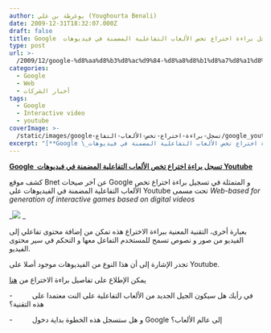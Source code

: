 ```yaml
---
author: يوغرطة بن علي (Youghourta Benali)
date: 2009-12-31T18:32:07.000Z
draft: false
title: Google  تسجل براءة اختراع تخص الألعاب التفاعلية المضمنة في فيديوهات Youtube
type: post
url: >-
  /2009/12/google-%d8%aa%d8%b3%d8%ac%d9%84-%d8%a8%d8%b1%d8%a7%d8%a1%d8%a9-%d8%a7%d8%ae%d8%aa%d8%b1%d8%a7%d8%b9-%d8%aa%d8%ae%d8%b5-%d8%a7%d9%84%d8%a3%d9%84%d8%b9%d8%a7%d8%a8-%d8%a7%d9%84%d8%aa%d9%81%d8%a7%d8%b9/
categories:
  - Google
  - Web
  - أخبار الشركات
tags:
  - Google
  - Interactive video
  - youtube
coverImage: >-
  /static/images/google-تسجل-براءة-اختراع-تخص-الألعاب-التفاع/google_youtube-300x225.jpg
excerpt: "[**Google \_تسجل براءة اختراع تخص الألعاب التفاعلية المضمنة في فيديوهات Youtube**](https://www.it-scoop.com/2009/12/google-%D8%AA%D8%B3%D8%AC%D9%84-%D8%A8%D8%B1%D8%A7%D8%A1%D8%A9-%D8%A7%D8%AE%D8%AA%D8%B1%D8%A7%D8%B9-%D8%AA%D8%AE%D8%B5-%D8%A7%D9%84%D8%A3%D9%84%D8%B9%D8%A7%D8%A8-%D8%A7%D9%84%D8%AA%D9%81%D8%A7%D8%B9/)\n\nكشف موقع Bnet عن آخر صيحات Google و المتمثلة في تسجيل براءة اختراع تخص الألعاب التفاعلية المضمنة في الفيديوهات على Youtube تحت مسمى *Web-based for generation of interactive games based"
---
```

[**Google  تسجل براءة اختراع تخص الألعاب التفاعلية المضمنة في فيديوهات Youtube**](https://www.it-scoop.com/2009/12/google-%D8%AA%D8%B3%D8%AC%D9%84-%D8%A8%D8%B1%D8%A7%D8%A1%D8%A9-%D8%A7%D8%AE%D8%AA%D8%B1%D8%A7%D8%B9-%D8%AA%D8%AE%D8%B5-%D8%A7%D9%84%D8%A3%D9%84%D8%B9%D8%A7%D8%A8-%D8%A7%D9%84%D8%AA%D9%81%D8%A7%D8%B9/)

كشف موقع Bnet عن آخر صيحات Google و المتمثلة في تسجيل براءة اختراع تخص الألعاب التفاعلية المضمنة في الفيديوهات على Youtube تحت مسمى *Web-based for generation of interactive games based on digital videos*

\_![](/static/images/google-تسجل-براءة-اختراع-تخص-الألعاب-التفاع/google_youtube-300x225.jpg) \_

بعبارة أخرى، التقنية المعنية ببراءة الاختراع هذه تمكن من إضافة محتوى تفاعلي إلى الفيديو من صور و نصوص تسمح للمستخدم التفاعل معها و التحكم في سير محتوى الفيديو.

تجدر الإشارة إلى أن هذا النوع من الفيديوهات موجود أصلا على Youtube.

يمكن الإطلاع على تفاصيل براءة الاختراع من [هنا](http://appft.uspto.gov/netacgi/nph-Parser?Sect1=PTO1\&Sect2=HITOFF\&d=PG01\&p=1\&u=%2Fnetahtml%2FPTO%2Fsrchnum.html\&r=1\&f=G\&l=50\&s1=%2220090297118%22.PGNR.\&OS=DN/20090297118\&RS=DN/20090297118)

\-          في رأيك هل سيكون الجيل الجديد من الألعاب التفاعلية على النت معتمدا على هذه التقنية؟

\-          و هل ستسجل هذه الخطوة بداية دخول Google إلى عالم الألعاب؟
